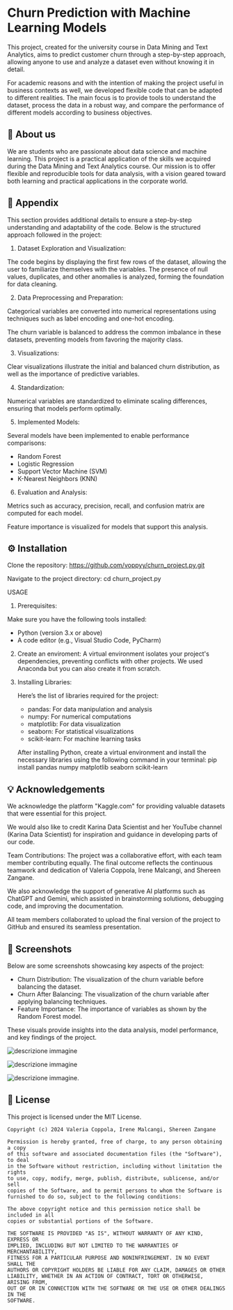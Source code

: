 # Churn Prediction with Machine Learning Models
This project, created for the university course in Data Mining and Text Analytics, aims to predict customer churn through a step-by-step approach, allowing anyone to use and analyze a dataset even without knowing it in detail.

For academic reasons and with the intention of making the project useful in business contexts as well, we developed flexible code that can be adapted to different realities. The main focus is to provide tools to understand the dataset, process the data in a robust way, and compare the performance of different models according to business objectives.


## 🚀 About us
We are students who are passionate about data science and machine learning. This project is a practical application of the skills we acquired during the Data Mining and Text Analytics course. Our mission is to offer flexible and reproducible tools for data analysis, with a vision geared toward both learning and practical applications in the corporate world.


## 📘 Appendix
This section provides additional details to ensure a step-by-step understanding and adaptability of the code. Below is the structured approach followed in the project:

1. Dataset Exploration and Visualization:
   
The code begins by displaying the first few rows of the dataset, allowing the user to familiarize themselves with the variables.
The presence of null values, duplicates, and other anomalies is analyzed, forming the foundation for data cleaning.


2. Data Preprocessing and Preparation:
   
Categorical variables are converted into numerical representations using techniques such as label encoding and one-hot encoding.

The churn variable is balanced to address the common imbalance in these datasets, preventing models from favoring the majority class.


3. Visualizations:
   
Clear visualizations illustrate the initial and balanced churn distribution, as well as the importance of predictive variables.


4. Standardization:
   
Numerical variables are standardized to eliminate scaling differences, ensuring that models perform optimally.


5. Implemented Models:
   
Several models have been implemented to enable performance comparisons:
- Random Forest
- Logistic Regression
- Support Vector Machine (SVM)
- K-Nearest Neighbors (KNN)

6. Evaluation and Analysis:

Metrics such as accuracy, precision, recall, and confusion matrix are computed for each model.

Feature importance is visualized for models that support this analysis.


## ⚙️ Installation

Clone the repository: https://github.com/voppyy/churn_project.py.git

Navigate to the project directory: cd churn_project.py

USAGE
1. Prerequisites:

Make sure you have the following tools installed:

- Python (version 3.x or above)
- A code editor (e.g., Visual Studio Code, PyCharm)


2. Create an enviroment:
   A virtual environment isolates your project's dependencies, preventing conflicts with other projects. We used Anaconda but you can also create it from scratch.

   
3. Installing Libraries:
   
   Here’s the list of libraries required for the project:
   - pandas: For data manipulation and analysis
   - numpy: For numerical computations
   - matplotlib: For data visualization
   - seaborn: For statistical visualizations
   - scikit-learn: For machine learning tasks
     
   After installing Python, create a virtual environment and install the necessary libraries using the following command in your terminal: pip install pandas numpy matplotlib seaborn 
   scikit-learn


## 💡 Acknowledgements

We acknowledge the platform "Kaggle.com" for providing valuable datasets that were essential for this project.

We would also like to credit Karina Data Scientist and her YouTube channel (Karina Data Scientist) for inspiration and guidance in developing parts of our code.

Team Contributions:
The project was a collaborative effort, with each team member contributing equally. The final outcome reflects the continuous teamwork and dedication of Valeria Coppola, Irene Malcangi, and Shereen Zangane.

We also acknowledge the support of generative AI platforms such as ChatGPT and Gemini, which assisted in brainstorming solutions, debugging code, and improving the documentation.

All team members collaborated to upload the final version of the project to GitHub and ensured its seamless presentation.


## 📸 Screenshots

Below are some screenshots showcasing key aspects of the project:

- Churn Distribution: The visualization of the churn variable before balancing the dataset.
- Churn After Balancing: The visualization of the churn variable after applying balancing techniques.
- Feature Importance: The importance of variables as shown by the Random Forest model.

These visuals provide insights into the data analysis, model performance, and key findings of the project.

![descrizione immagine](https://github.com/voppyy/churn_project.py/blob/64bb54cdd1473d86d24d5a30c3227f39c38b6e72/images/churn%20variable%20distribution.jpg)

![descrizione immagine](https://github.com/voppyy/churn_project.py/blob/e725484d392c0a2e4b6a5cd0d5317c40e5c802bc/images/balanced%20churn%20variable%20distribution.jpg)

![descrizione immagine](https://github.com/voppyy/churn_project.py/blob/db6115e6115090da82c954d38952a5073ee19284/images/variable%20importance.jpg).


## 📄 License

This project is licensed under the MIT License.

```
Copyright (c) 2024 Valeria Coppola, Irene Malcangi, Shereen Zangane

Permission is hereby granted, free of charge, to any person obtaining a copy
of this software and associated documentation files (the "Software"), to deal
in the Software without restriction, including without limitation the rights
to use, copy, modify, merge, publish, distribute, sublicense, and/or sell
copies of the Software, and to permit persons to whom the Software is
furnished to do so, subject to the following conditions:

The above copyright notice and this permission notice shall be included in all
copies or substantial portions of the Software.

THE SOFTWARE IS PROVIDED "AS IS", WITHOUT WARRANTY OF ANY KIND, EXPRESS OR
IMPLIED, INCLUDING BUT NOT LIMITED TO THE WARRANTIES OF MERCHANTABILITY,
FITNESS FOR A PARTICULAR PURPOSE AND NONINFRINGEMENT. IN NO EVENT SHALL THE
AUTHORS OR COPYRIGHT HOLDERS BE LIABLE FOR ANY CLAIM, DAMAGES OR OTHER
LIABILITY, WHETHER IN AN ACTION OF CONTRACT, TORT OR OTHERWISE, ARISING FROM,
OUT OF OR IN CONNECTION WITH THE SOFTWARE OR THE USE OR OTHER DEALINGS IN THE
SOFTWARE.
```







